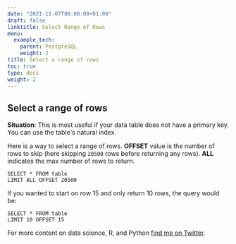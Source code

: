 ```yaml
---
date: "2021-11-07T00:00:00+01:00"
draft: false
linktitle: Select Range of Rows
menu:
  example_tech:
    parent: PostgreSQL
    weight: 2
title: Select a range of rows
toc: true
type: docs
weight: 2
---
```


## Select a range of rows 

**Situation**: This is most useful if your data table does not have a primary key. You can use the table's natural index.

Here is a way to select a range of rows. **OFFSET** value is the number of rows to skip (here skipping `20500` rows before returning any rows). **ALL** indicates the max number of rows to return.

```{python}
SELECT * FROM table
LIMIT ALL OFFSET 20500
```

If you wanted to start on row 15 and only return 10 rows, the query would be:

```{python}
SELECT * FROM table
LIMIT 10 OFFSET 15
```


For more content on data science, R, and Python [find me on Twitter](https://twitter.com/paulapivat).